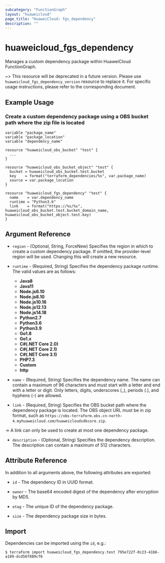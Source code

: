 ```yaml
---
subcategory: "FunctionGraph"
layout: "huaweicloud"
page_title: "HuaweiCloud: fgs_dependency"
description: ""
---
```


# huaweicloud_fgs_dependency

Manages a custom dependency package within HuaweiCloud FunctionGraph.

~> This resource will be deprecated in a future version. Please use `huaweicloud_fgs_dependency_version` resource to
replace it. For specific usage instructions, please refer to the corresponding document.

## Example Usage

### Create a custom dependency package using a OBS bucket path where the zip file is located

```hcl
variable "package_name"
variable "package_location"
variable "dependency_name"

resource "huaweicloud_obs_bucket" "test" {
  ...
}

resource "huaweicloud_obs_bucket_object" "test" {
  bucket = huaweicloud_obs_bucket.test.bucket
  key    = format("terraform_dependencies/%s", var.package_name)
  source = var.package_location
}

resource "huaweicloud_fgs_dependency" "test" {
  name    = var.dependency_name
  runtime = "Python3.6"
  link    = format("https://%s/%s", huaweicloud_obs_bucket.test.bucket_domain_name, huaweicloud_obs_bucket_object.test.key)
}
```

## Argument Reference

* `region` - (Optional, String, ForceNew) Specifies the region in which to create a custom dependency package.
  If omitted, the provider-level region will be used. Changing this will create a new resource.

* `runtime` - (Required, String) Specifies the dependency package runtime.
  The valid values are as follows:
  + **Java8**
  + **Java11**
  + **Node.js6.10**
  + **Node.js8.10**
  + **Node.js10.16**
  + **Node.js12.13**
  + **Node.js14.18**
  + **Python2.7**
  + **Python3.6**
  + **Python3.9**
  + **Go1.8**
  + **Go1.x**
  + **C#(.NET Core 2.0)**
  + **C#(.NET Core 2.1)**
  + **C#(.NET Core 3.1)**
  + **PHP7.3**
  + **Custom**
  + **http**

* `name` - (Required, String) Specifies the dependency name.
  The name can contain a maximum of 96 characters and must start with a letter and end with a letter or digit.
  Only letters, digits, underscores (_), periods (.), and hyphens (-) are allowed.

* `link` - (Required, String) Specifies the OBS bucket path where the dependency package is located. The OBS object URL
  must be in zip format, such as `https://obs-terraform.obs.cn-north-4.myhuaweicloud.com/huaweicloudsdkcore.zip`.

-> A link can only be used to create at most one dependency package.

* `description` - (Optional, String) Specifies the dependency description.
  The description can contain a maximum of 512 characters.

## Attribute Reference

In addition to all arguments above, the following attributes are exported:

* `id` - The dependency ID in UUID format.

* `owner` - The base64 encoded digest of the dependency after encryption by MD5.

* `etag` - The unique ID of the dependency package.

* `size` - The dependency package size in bytes.

## Import

Dependencies can be imported using the `id`, e.g.:

```
$ terraform import huaweicloud_fgs_dependency.test 795e722f-0c23-41b6-a189-dcd56f889cf6
```
